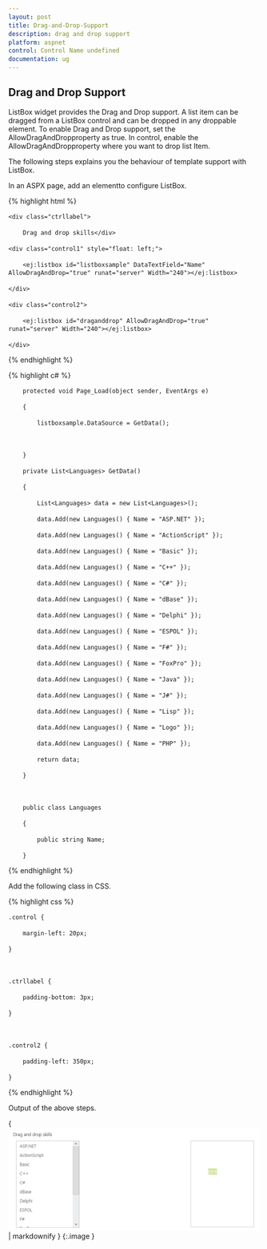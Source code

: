 ```yaml
---
layout: post
title: Drag-and-Drop-Support
description: drag and drop support
platform: aspnet
control: Control Name undefined
documentation: ug
---
```


## Drag and Drop Support

ListBox widget provides the Drag and Drop support. A list item can be dragged from a ListBox control and can be dropped in any droppable element. To enable Drag and Drop support, set the AllowDragAndDropproperty as true. In control, enable the AllowDragAndDropproperty where you want to drop list Item.

The following steps explains you the behaviour of template support with ListBox.

In an ASPX page, add an elementto configure ListBox.



{% highlight html %}

<div class="control">

    <div class="ctrllabel">

        Drag and drop skills</div>

    <div class="control1" style="float: left;">

        <ej:listbox id="listboxsample" DataTextField="Name"  AllowDragAndDrop="true" runat="server" Width="240"></ej:listbox>

    </div>

    <div class="control2">

        <ej:listbox id="draganddrop" AllowDragAndDrop="true" runat="server" Width="240"></ej:listbox>

    </div>

</div>





{% endhighlight %}



{% highlight c# %}

        protected void Page_Load(object sender, EventArgs e)

        {

            listboxsample.DataSource = GetData();



        }

        private List<Languages> GetData()

        {

            List<Languages> data = new List<Languages>();

            data.Add(new Languages() { Name = "ASP.NET" });

            data.Add(new Languages() { Name = "ActionScript" });

            data.Add(new Languages() { Name = "Basic" });

            data.Add(new Languages() { Name = "C++" });

            data.Add(new Languages() { Name = "C#" });

            data.Add(new Languages() { Name = "dBase" });

            data.Add(new Languages() { Name = "Delphi" });

            data.Add(new Languages() { Name = "ESPOL" });

            data.Add(new Languages() { Name = "F#" });

            data.Add(new Languages() { Name = "FoxPro" });

            data.Add(new Languages() { Name = "Java" });

            data.Add(new Languages() { Name = "J#" });

            data.Add(new Languages() { Name = "Lisp" });

            data.Add(new Languages() { Name = "Logo" });

            data.Add(new Languages() { Name = "PHP" });

            return data;

        }



        public class Languages

        {

            public string Name;

        }





{% endhighlight %}



Add the following class in CSS. 


{% highlight css %}

    .control {

        margin-left: 20px;

    }



    .ctrllabel {

        padding-bottom: 3px;

    }



    .control2 {

        padding-left: 350px;

    }



{% endhighlight %}



Output of the above steps.

{ ![](Drag-and-Drop-Support_images/Drag-and-Drop-Support_img1.png) | markdownify }
{:.image }


